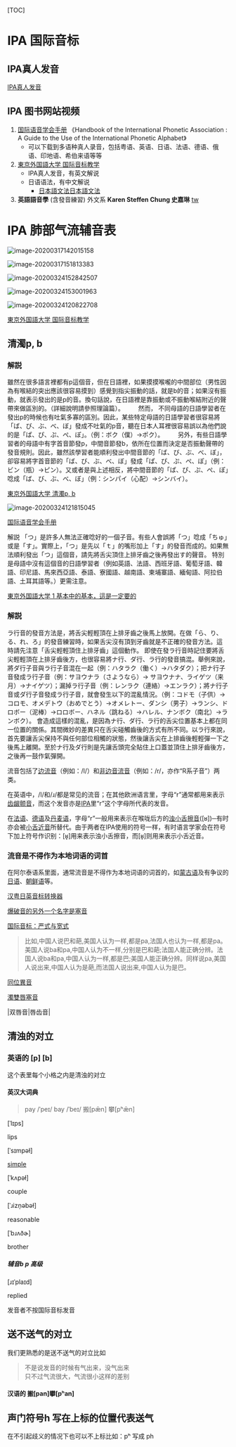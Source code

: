 [TOC]

# IPA 国际音标

## IPA真人发音

[IPA真人发音](https://www.internationalphoneticalphabet.org/ipa-sounds/ipa-chart-with-sounds-version-3/)

## IPA 图书网站视频

1. [国际语音学会手册](https://www.internationalphoneticassociation.org/content/handbook-ipa)
   《Handbook of the International Phonetic Association : A Guide to the Use of the International Phonetic Alphabet》
   - 可以下载到多语种真人录音，包括粤语、英语、日语、法语、德语、俄语、印地语、希伯来语等等
2. [東京外国語大学 国际音标教学](http://www.coelang.tufs.ac.jp/ipa/english/consonant_pulmonic.php)
   - IPA真人发音，有英文解说
   - 日语语法，有中文解说
     - [日本語文法日本語文法](http://www.coelang.tufs.ac.jp/ja/zt/gmod/)
3. **英語語音學** (含發音練習) 外文系  **Karen Steffen Chung 史嘉琳** [tw](https://e10aa8944c668c5e049e3851c3215aaa.cloudflareworkers.com/-----http://ocw.aca.ntu.edu.tw/ntu-ocw/ocw/cou/101S102)  



# IPA 肺部气流辅音表

![image-20200317142015158](【语言学科普】一本万利的国际音标：辅音（上）.assets/image-20200317142015158.png)

![image-20200317151813383](【语言学科普】一本万利的国际音标：辅音（上）.assets/image-20200317151813383.png)



![image-20200324152842507](【语言学科普】一本万利的国际音标：辅音（上）.assets/image-20200324152842507.png)

![image-20200324153001963](【语言学科普】一本万利的国际音标：辅音（上）.assets/image-20200324153001963.png)



![image-20200324120822708](【语言学科普】一本万利的国际音标：辅音（上）.assets/image-20200324120822708.png)

[東京外国語大学 国际音标教学](http://www.coelang.tufs.ac.jp/ipa/english/consonant_pulmonic.php)



## 清濁р, b

### 解説

  雖然在很多語言裡都有p這個音，但在日語裡，如果摸摸喉嚨的中間部位（男性因為有喉結的突出應該很容易摸到）感覺到指尖振動的話，就是b的音；如果沒有振動，就表示發出的是p的音。換句話說，在日語裡是靠振動或不振動喉結附近的聲帶來做區別的。（詳細說明請參照理論篇）。 　　然而， 不同母語的日語學習者在發出p的時候也有吐氣多寡的區別。因此，某些特定母語的日語學習者很容易將「ば、び、ぶ、べ、ぼ」發成不吐氣的p音，聽在日本人耳裡很容易誤以為他們說的是「ぱ、ぴ、ぷ、ぺ、ぽ」。（例：ボク（僕）→ポク）。 　　另外，有些日語學習者的母語中有字首音節發p，中間音節發b，依所在位置而決定是否振動聲帶的發音規則。因此，雖然該學習者能順利發出中間音節的「ば、び、ぶ、べ、ぼ」，卻容易將字首音節的「ば、び、ぶ、べ、ぼ」發成「ぱ、ぴ、ぷ、ぺ、ぽ」（例：ビン（瓶）→ピン）。又或者是與上述相反，將中間音節的「ぱ、ぴ、ぷ、ぺ、ぽ」唸成「ば、び、ぶ、べ、ぼ」（例：シンパイ（心配）→シンバイ）。

[東京外国語大学 清濁р, b ](http://www.coelang.tufs.ac.jp/ja/zt/pmod/practical/01-04-01.php)



![image-20200324121815045](【语言学科普】一本万利的国际音标：辅音（上）.assets/image-20200324121815045.png)

[国际语音学会手册](https://www.internationalphoneticassociation.org/content/handbook-ipa)



解説
  「つ」是許多人無法正確唸好的一個子音。有些人會誤將「つ」唸成「ちゅ」或是「す」。實際上，「つ」是先以「ｔ」的嘴形加上「す」的發音而成的。如果無法順利發出「つ」這個音，請先將舌尖頂住上排牙齒之後再發出す的聲音。
  特別是母語中沒有這個音的日語學習者（例如英語、法語、西班牙語、葡萄牙語、韓語、印尼語、馬來西亞語、泰語、寮國語、越南語、柬埔寨語、緬甸語、阿拉伯語、土耳其語等。）更需注意。

[東京外国語大学 1 基本中的基本，這是一定要的](http://www.coelang.tufs.ac.jp/ja/zt/pmod/practical/01-01-01.php)

### 解説

  ラ行音的發音方法是，將舌尖輕輕頂在上排牙齒之後馬上放開。在做「ら、り、る、れ、ろ」的發音練習時，如果舌尖沒有頂到牙齒就是不正確的發音方法。這時請先注意「舌尖輕輕頂住上排牙齒」這個動作。  即使在發ラ行音時記住要將舌尖輕輕頂在上排牙齒後方，也很容易將ナ行、ダ行、ラ行的發音搞混。舉例來說，將ダ行子音與ラ行子音混在一起（例：ハタラク（働く）→ハタダク）；把ナ行子音發成ラ行子音（例：サヨウナラ（さようなら）→ サヨウナナ、ライゲツ（来月）→ナイゲツ）；漏掉ラ行子音（例：レンラク（連絡）→エンラク）；將ナ行子音或ダ行子音發成ラ行子音，就會發生以下的混亂情況。（例：コドモ（子供）→コロモ、オメデトウ（おめでとう）→オメレトー、ダンシ（男子）→ランシ、ドロボー（泥棒）→ロロボー、ハネル（跳ねる）→ハレル、ナンボク（南北）→ランボク）。   會造成這樣的混亂，是因為ナ行、ダ行、ラ行的舌尖位置基本上都在同一位置的關係。其間微妙的差異只在舌尖碰觸齒後的方式有所不同。以ラ行來說，首先要讓舌尖保持不與任何部位相觸的狀態，然後讓舌尖在上排齒後輕輕彈一下之後馬上離開。至於ナ行及ダ行則是先讓舌頭完全貼住上口蓋並頂住上排牙齒後方，之後再一鼓作氣彈開。



流音包括了[边流音](https://zh.wikipedia.org/wiki/邊流音)（例如：/l/）和[非边音流音](https://zh.wikipedia.org/w/index.php?title=R音&action=edit&redlink=1)（例如：/r/，亦作“R系子音”）两类。

在英语中，/l/和/ɹ/都是常见的流音；在其他欧洲语言里，字母“r”通常都用来表示[齿龈颤音](https://zh.wikipedia.org/wiki/齒齦顫音)，而这个发音亦是[IPA](https://zh.wikipedia.org/wiki/IPA)里“r”这个字母所代表的发音。

在[法语](https://zh.wikipedia.org/wiki/法語)、[德语](https://zh.wikipedia.org/wiki/德語)及[丹麦语](https://zh.wikipedia.org/wiki/丹麥語)，字母“r”一般用来表示在喉咙后方的[浊小舌擦音](https://zh.wikipedia.org/wiki/濁小舌擦音)([ʁ])─有时亦会被[小舌近音](https://zh.wikipedia.org/w/index.php?title=小舌近音&action=edit&redlink=1)所替代。由于两者在IPA使用的符号一样，有时语言学家会在符号下加上符号作识别：[ʁ̝]用来表示浊小舌擦音，而[ʁ̞]则用来表示小舌近音。

### 流音是不得作为本地词语的词首

在阿尔泰语系里面，通常流音是不得作为本地词语的词首的，如[蒙古语](https://zh.wikipedia.org/wiki/蒙古语)及有争议的[日语](https://zh.wikipedia.org/wiki/日语)、[朝鲜语](https://zh.wikipedia.org/wiki/朝鲜语)等。



[汉粤日英音标转换器](https://easypronunciation.com/)

[爆破音的另外一个名字是塞音](https://www.bilibili.com/video/av76761930?from=search&seid=9146713917627386415)  

[国际音标：严式与宽式](http://abkai.net/blog/国际音标：严式与宽式/)

> 比如,中国人说巴和葩,美国人认为一样,都是pa,法国人也认为一样,都是pa。美国人说ba和pa,中国人认为不一样,分别是巴和葩;法国人能正确分辨。法国人说ba和pa,中国人认为一样,都是巴;美国人能正确分辨。同样说pa,美国人说出来,中国人认为是葩,而法国人说出来,中国人认为是巴。

[同位異音](https://zh.wikipedia.org/wiki/同位異音)



[濁雙唇塞音](https://zh.wikipedia.org/wiki/濁雙唇塞音)



|双唇音|唇齿音|

## 清浊的对立

### 英语的 [p] [b]

这个表里每个小格之内是清浊的对立

#### 英汉大词典
> pay  /ˈpeɪ/
> bay  /ˈbeɪ/
> 搬[pǣn]
> 攀[pʰǣn]





[ˈlɪps]

lips

[ˈsɪmpəɫ]

[simple](https://easypronunciation.com/zh/american-english-listening-skills-online-quiz-start)

[ˈkʌpəɫ]

couple

[ˈɹizn̩əbəɫ]

reasonable



[ˈbɹʌðɚ]

brother



##### 辅音b p 高级

[ɹɪˈplaɪd]

replied

发音者不按国际音标发音



## 送不送气的对立

我们更熟悉的是送不送气的对立比如

> 不是说发音的时候有气出来，没气出来  
> 只不过气流很大，气流很小这样的差别    

#### 汉语的 搬[pan]攀[pʰan]

## 声门符号h 写在上标的位置代表送气

在不引起歧义的情况下也可以不上标比如：pʰ 写成 ph 

### 





